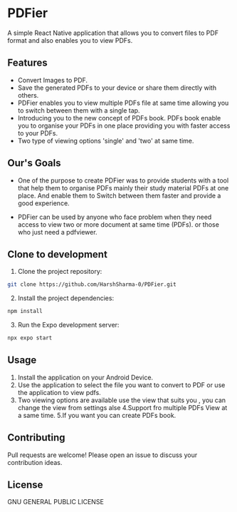 # PDFier

A simple React Native application that allows you to convert files to PDF format and also enables you to view PDFs.

## Features

* Convert Images to PDF.
* Save the generated PDFs to your device or share them directly with others.
* PDFier enables you to view multiple PDFs file at same time allowing you to switch between them with a single tap.
* Introducing you to the new concept of PDFs book.
PDFs book enable you to organise your PDFs in one place providing you with faster access to your PDFs. 
* Two type of viewing options 'single' and 'two' at same time. 

## Our's Goals

* One of the purpose to create PDFier was to provide students with a tool that help them to organise PDFs mainly their study material PDFs at one place. And enable them to Switch between them faster and provide a good experience. 

* PDFier can be used by anyone who face problem when they need access to view two or more document at same time (PDFs). or those who just need a pdfviewer.

## Clone to development

1. Clone the project repository:

```bash
git clone https://github.com/HarshSharma-0/PDFier.git
```

2. Install the project dependencies:

```bash
npm install
```

3. Run the Expo development server:

```bash
npx expo start
```

## Usage

1. Install the application on your Android Device.
2. Use the application to select the file you want to convert to PDF or use the application to view pdfs.
3. Two viewing options are available use the view that suits you , you can change the view from settings alse
4.Support fro multiple PDFs View at a same time.
5.If you want you can create PDFs book.


## Contributing

Pull requests are welcome! Please open an issue to discuss your contribution ideas.

## License

GNU GENERAL PUBLIC LICENSE